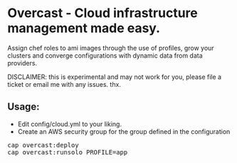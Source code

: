 # Overcast - Cloud infrastructure management made easy.
Assign chef roles to ami images through the use of profiles,
grow your clusters and converge configurations with dynamic data from data providers.

DISCLAIMER: this is experimental and may not work for you, please file a ticket or email me with any issues. thx.

## Usage:

- Edit config/cloud.yml to your liking.
- Create an AWS security group for the group defined in the configuration
<pre>cap overcast:deploy
cap overcast:runsolo PROFILE=app</pre>
